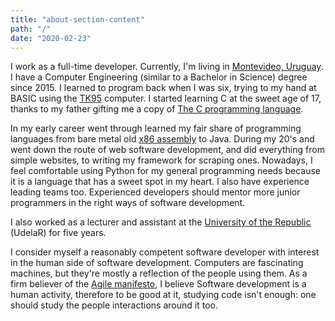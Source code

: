 ```yaml
---
title: "about-section-content"
path: "/"
date: "2020-02-23"
---
```


I work as a full-time developer. Currently, I'm living in [Montevideo, Uruguay](https://en.wikipedia.org/wiki/Montevideo).
I have a Computer Engineering (similar to a Bachelor in Science) degree since 2015. I learned to program back when I was six, trying to my hand at BASIC using the [TK95](https://en.wikipedia.org/wiki/TK95) computer. I started learning C at the sweet age of 17, thanks to my father gifting me a copy of [The C programming language](https://www.amazon.com/Programming-Language-2nd-Brian-Kernighan/dp/0131103628).

In my early career went through learned my fair share of programming languages from bare metal old [x86 assembly](https://en.wikipedia.org/wiki/X86_assembly_language) to Java. During my 20's and went down the route of web software development, and did everything from simple websites, to writing my framework for scraping ones. Nowadays, I feel comfortable using Python for my general programming needs because it is a language that has a sweet spot in my heart. I also have experience leading teams too. Experienced developers should mentor more junior programmers in the right ways of software development.

I also worked as a lecturer and assistant at the [University of the Republic](https://en.wikipedia.org/wiki/University_of_the_Republic_(Uruguay)) (UdelaR) for five years.

I consider myself a reasonably competent software developer with interest in the human side of software development. Computers are fascinating machines, but they're mostly a reflection of the people using them. As a firm believer of the [Agile manifesto](https://agilemanifesto.org/), I believe Software development is a human activity, therefore to be good at it, studying code isn't enough: one should study the people interactions around it too.